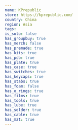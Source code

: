 ```yaml
---
name: KPrepublic
store: https://kprepublic.com/
country: China
region: Asia
tags:
is_solo: false
has_groupbuy: true
has_merch: false
has_premade: true
has_kits: true
has_pcb: true
has_plate: true
has_case: true
has_switches: true
has_keycaps: true
has_stabs: true
has_foam: false
has_o_rings: true
has_films: true
has_tools: true
has_lube: true
has_solder: true
has_cable: true
has_mat: true
---
```

